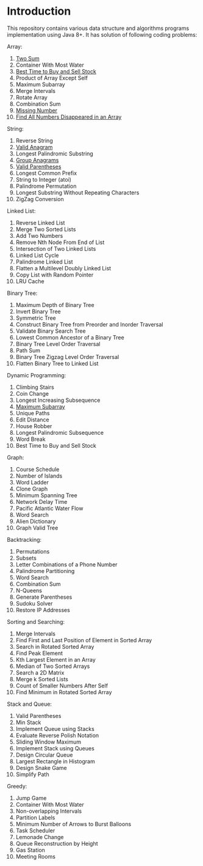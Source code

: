 # Introduction
This repository contains various data structure and algorithms programs implementation using Java 8+. It has solution of following coding problems:

Array:
1. [Two Sum](src/main/java/com/ms/easy/TwoSum.java)
2. Container With Most Water
3. [Best Time to Buy and Sell Stock](src/main/java/com/ms/easy/BuySellStock.java)
4. Product of Array Except Self
5. Maximum Subarray
6. Merge Intervals
7. Rotate Array
8. Combination Sum
9. [Missing Number](src/main/java/com/ms/easy/MissingNumber.java)
10. [Find All Numbers Disappeared in an Array](src/main/java/com/ms/easy/DisappearedNumbers.java)

String:
1. Reverse String
2. [Valid Anagram](src/main/java/com/ms/easy/ValidAnagram.java)
3. Longest Palindromic Substring
4. [Group Anagrams](src/main/java/com/ms/medium/GroupAnagrams.java)
5. [Valid Parentheses](src/main/java/com/ms/easy/ExpressionCheck.java)
6. Longest Common Prefix
7. String to Integer (atoi)
8. Palindrome Permutation
9. Longest Substring Without Repeating Characters
10. ZigZag Conversion

Linked List:
1. Reverse Linked List
2. Merge Two Sorted Lists
3. Add Two Numbers
4. Remove Nth Node From End of List
5. Intersection of Two Linked Lists
6. Linked List Cycle
7. Palindrome Linked List
8. Flatten a Multilevel Doubly Linked List
9. Copy List with Random Pointer
10. LRU Cache

Binary Tree:
1. Maximum Depth of Binary Tree
2. Invert Binary Tree
3. Symmetric Tree
4. Construct Binary Tree from Preorder and Inorder Traversal
5. Validate Binary Search Tree
6. Lowest Common Ancestor of a Binary Tree
7. Binary Tree Level Order Traversal
8. Path Sum
9. Binary Tree Zigzag Level Order Traversal
10. Flatten Binary Tree to Linked List

Dynamic Programming:
1. Climbing Stairs
2. Coin Change
3. Longest Increasing Subsequence
4. [Maximum Subarray](src/main/java/com/ms/medium/MaximumSubArraySum.java)
5. Unique Paths
6. Edit Distance
7. House Robber
8. Longest Palindromic Subsequence
9. Word Break
10. Best Time to Buy and Sell Stock

Graph:
1. Course Schedule
2. Number of Islands
3. Word Ladder
4. Clone Graph
5. Minimum Spanning Tree
6. Network Delay Time
7. Pacific Atlantic Water Flow
8. Word Search
9. Alien Dictionary
10. Graph Valid Tree

Backtracking:
1. Permutations
2. Subsets
3. Letter Combinations of a Phone Number
4. Palindrome Partitioning
5. Word Search
6. Combination Sum
7. N-Queens
8. Generate Parentheses
9. Sudoku Solver
10. Restore IP Addresses

Sorting and Searching:
1. Merge Intervals
2. Find First and Last Position of Element in Sorted Array
3. Search in Rotated Sorted Array
4. Find Peak Element
5. Kth Largest Element in an Array
6. Median of Two Sorted Arrays
7. Search a 2D Matrix
8. Merge k Sorted Lists
9. Count of Smaller Numbers After Self
10. Find Minimum in Rotated Sorted Array

Stack and Queue:
1. Valid Parentheses
2. Min Stack
3. Implement Queue using Stacks
4. Evaluate Reverse Polish Notation
5. Sliding Window Maximum
6. Implement Stack using Queues
7. Design Circular Queue
8. Largest Rectangle in Histogram
9. Design Snake Game
10. Simplify Path

Greedy:
1. Jump Game
2. Container With Most Water
3. Non-overlapping Intervals
4. Partition Labels
5. Minimum Number of Arrows to Burst Balloons
6. Task Scheduler
7. Lemonade Change
8. Queue Reconstruction by Height
9. Gas Station
10. Meeting Rooms 
